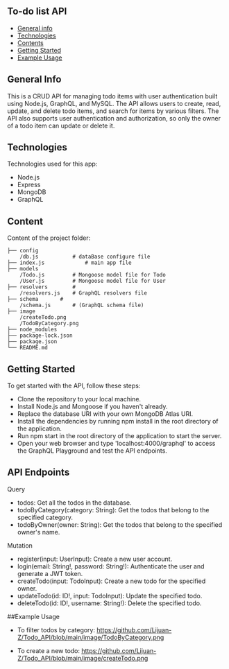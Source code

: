 ## To-do list API

* [General info](#general-info)
* [Technologies](#technologies)
* [Contents](#content)
* [Getting Started](#getting-started)
* [Example Usage](#example-usage)

## General Info
This is a CRUD API for managing todo items with user authentication built using Node.js, GraphQL, and MySQL. The API allows users to create, read, update, and delete todo items, and search for items by various filters. The API also supports user authentication and authorization, so only the owner of a todo item can update or delete it.

## Technologies
Technologies used for this app:
* Node.js
* Express
* MongoDB 
* GraphQL
	
## Content
Content of the project folder:
```
├── config               
    /db.js	         # dataBase configure file
├── index.js             # main app file
├── models               
    /Todo.js 		 # Mongoose model file for Todo
    /User.js 		 # Mongoose model file for User
├── resolvers 		 # 
    /resolvers.js 	 # GraphQL resolvers file
├── schema 		 # 
    /schema.js 		 # (GraphQL schema file)
├── image
    /createTodo.png
    /TodoByCategory.png 
├── node_modules         
├── package-lock.json    
├── package.json
└── README.md
```

## Getting Started
To get started with the API, follow these steps:

* Clone the repository to your local machine.
* Install Node.js and Mongoose if you haven't already.
* Replace the database URI with your own MongoDB Atlas URI.
* Install the dependencies by running npm install in the root directory of the application.
* Run npm start in the root directory of the application to start the server.
* Open your web browser and type 'localhost:4000/graphql' to access the GraphQL Playground and test the API endpoints.

## API Endpoints
Query
* todos: Get all the todos in the database.
* todoByCategory(category: String): Get the todos that belong to the specified category.
* todoByOwner(owner: String): Get the todos that belong to the specified owner's name.

Mutation
* register(input: UserInput): Create a new user account.
* login(email: String!, password: String!): Authenticate the user and generate a JWT token.
* createTodo(input: TodoInput): Create a new todo for the specified owner.
* updateTodo(id: ID!, input: TodoInput): Update the specified todo.
* deleteTodo(id: ID!, username: String!): Delete the specified todo.

##Example Usage

* To filter todos by category:
https://github.com/Lijuan-Z/Todo_API/blob/main/image/TodoByCategory.png

* To create a new todo:
https://github.com/Lijuan-Z/Todo_API/blob/main/image/createTodo.png
